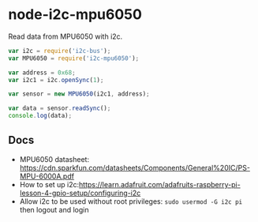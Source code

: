 # node-i2c-mpu6050

Read data from MPU6050 with i2c.

```js
var i2c = require('i2c-bus');
var MPU6050 = require('i2c-mpu6050');

var address = 0x68;
var i2c1 = i2c.openSync(1);

var sensor = new MPU6050(i2c1, address);

var data = sensor.readSync();
console.log(data);
```

## Docs

* MPU6050 datasheet: https://cdn.sparkfun.com/datasheets/Components/General%20IC/PS-MPU-6000A.pdf
* How to set up i2c:https://learn.adafruit.com/adafruits-raspberry-pi-lesson-4-gpio-setup/configuring-i2c
* Allow i2c to be used without root privileges: `sudo usermod -G i2c pi` then logout and login
